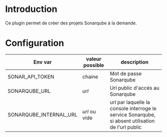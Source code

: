 # Introduction

Ce plugin permet de créer des projets Sonarqube à la demande.

# Configuration

| Env var                | valeur possible | description                                                                                       |
| ---------------------- | --------------- | ------------------------------------------------------------------------------------------------- |
| SONAR_API_TOKEN        | chaine          | Mot de passe Sonarqube                                                                            |
| SONARQUBE_URL          | *url*           | Url public d'accés au Sonarqube                                                                   |
| SONARQUBE_INTERNAL_URL | *url* ou vide   | url par laquelle la console interroge le service Sonarqube, si absent utilisation de l'url public |
